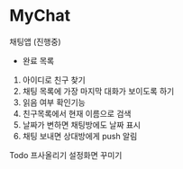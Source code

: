 # MyChat
채팅앱 (진행중)
- 완료 목록
1. 아이디로 친구 찾기 
2. 채팅 목록에 가장 마지막 대화가 보이도록 하기
3. 읽음 여부 확인기능
4. 친구목록에서 현재 이름으로 검색
5. 날짜가 변하면 채팅방에도 날짜 표시
6. 채팅 보내면 상대방에게 push 알림

Todo
프사올리기
설정화면 꾸미기

